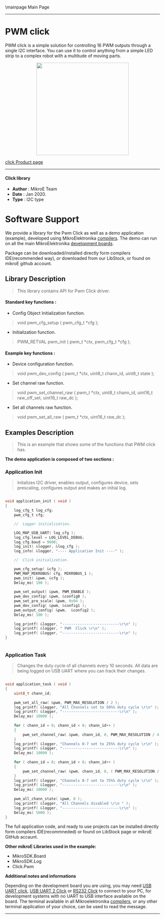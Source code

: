 \mainpage Main Page
 
 

---
# PWM click

PWM click is a simple solution for controlling 16 PWM outputs through a single I2C interface. You can use it to control anything from a simple LED strip to a complex robot with a multitude of moving parts.

<p align="center">
  <img src="https://download.mikroe.com/images/click_for_ide/pwm_click.png" height=300px>
</p>

[click Product page](https://www.mikroe.com/pwm-click)

---


#### Click library 

- **Author**        : MikroE Team
- **Date**          : Jan 2020.
- **Type**          : I2C type


# Software Support

We provide a library for the Pwm Click 
as well as a demo application (example), developed using MikroElektronika 
[compilers](https://shop.mikroe.com/compilers). 
The demo can run on all the main MikroElektronika [development boards](https://shop.mikroe.com/development-boards).

Package can be downloaded/installed directly form compilers IDE(recommended way), or downloaded from our LibStock, or found on mikroE github account. 

## Library Description

> This library contains API for Pwm Click driver.

#### Standard key functions :

- Config Object Initialization function.
> void pwm_cfg_setup ( pwm_cfg_t *cfg ); 
 
- Initialization function.
> PWM_RETVAL pwm_init ( pwm_t *ctx, pwm_cfg_t *cfg );


#### Example key functions :

- Device configuration function.
> void pwm_dev_config ( pwm_t *ctx, uint8_t chann_id, uint8_t state );
 
- Set channel raw function.
> void pwm_set_channel_raw ( pwm_t *ctx, uint8_t chann_id, uint16_t raw_off_set, uint16_t raw_dc );

- Set all channels raw function.
> void pwm_set_all_raw ( pwm_t *ctx, uint16_t raw_dc );

## Examples Description

> This is an example that shows some of the functions that PWM click has.

**The demo application is composed of two sections :**

### Application Init 

> Initalizes I2C driver, enables output, configures device, sets prescaling,
> configures output and makes an initial log. 

```c

void application_init ( void )
{
    log_cfg_t log_cfg;
    pwm_cfg_t cfg;

    //  Logger initialization.

    LOG_MAP_USB_UART( log_cfg );
    log_cfg.level = LOG_LEVEL_DEBUG;
    log_cfg.baud = 9600;
    log_init( &logger, &log_cfg );
    log_info( &logger, "---- Application Init ----" );

    //  Click initialization.

    pwm_cfg_setup( &cfg );
    PWM_MAP_MIKROBUS( cfg, MIKROBUS_1 );
    pwm_init( &pwm, &cfg );
    Delay_ms( 100 );
    
    pwm_set_output( &pwm, PWM_ENABLE );
    pwm_dev_config( &pwm, &config0 );
    pwm_set_pre_scale( &pwm, 0x04 );
    pwm_dev_config( &pwm, &config1 );
    pwm_output_config( &pwm,  &config2 );
    Delay_ms( 100 );
    
    log_printf( &logger, "--------------------------\r\n" );
    log_printf( &logger, " PWM  Click \r\n" );
    log_printf( &logger, "--------------------------\r\n" );
}
  
```

### Application Task

> Changes the duty cycle of all channels every 10 seconds.
> All data are being logged on USB UART where you can track their changes.

```c

void application_task ( void )
{
    uint8_t chann_id;
    
    pwm_set_all_raw( &pwm, PWM_MAX_RESOLUTION / 2 );
    log_printf( &logger, "All Channels set to 50%% duty cycle \r\n" );
    log_printf( &logger, "--------------------------\r\n" );
    Delay_ms( 10000 );
    
    for ( chann_id = 0; chann_id < 8; chann_id++ )
    {
        pwm_set_channel_raw( &pwm, chann_id, 0, PWM_MAX_RESOLUTION / 4 );
    }
    log_printf( &logger, "Channels 0-7 set to 25%% duty cycle \r\n" );
    log_printf( &logger, "--------------------------\r\n" );
    Delay_ms( 10000 );
    
    for ( chann_id = 0; chann_id < 8; chann_id++ )
    {
        pwm_set_channel_raw( &pwm, chann_id, 0, ( PWM_MAX_RESOLUTION / 4 ) * 3 );
    }
    log_printf( &logger, "Channels 0-7 set to 75%% duty cycle \r\n" );
    log_printf( &logger, "--------------------------\r\n" );
    Delay_ms( 10000 );
    
    pwm_all_chann_state( &pwm, 0 );
    log_printf( &logger, "All Channels disabled \r\n " );
    log_printf( &logger, "--------------------------\r\n" );
    Delay_ms( 5000 );
} 

```

The full application code, and ready to use projects can be  installed directly form compilers IDE(recommneded) or found on LibStock page or mikroE GitHub accaunt.

**Other mikroE Libraries used in the example:** 

- MikroSDK.Board
- MikroSDK.Log
- Click.Pwm

**Additional notes and informations**

Depending on the development board you are using, you may need 
[USB UART click](https://shop.mikroe.com/usb-uart-click), 
[USB UART 2 Click](https://shop.mikroe.com/usb-uart-2-click) or 
[RS232 Click](https://shop.mikroe.com/rs232-click) to connect to your PC, for 
development systems with no UART to USB interface available on the board. The 
terminal available in all Mikroelektronika 
[compilers](https://shop.mikroe.com/compilers), or any other terminal application 
of your choice, can be used to read the message.



---
